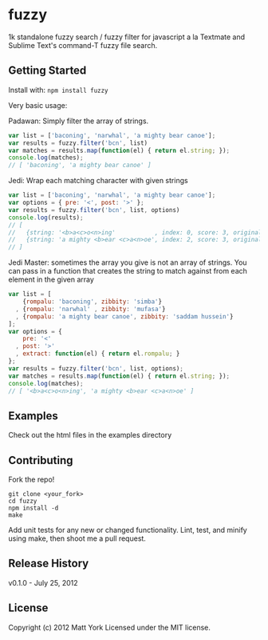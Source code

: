 # fuzzy

1k standalone fuzzy search / fuzzy filter for javascript a la Textmate and Sublime Text's command-T fuzzy file search.

## Getting Started
Install with: `npm install fuzzy`

Very basic usage:

Padawan: Simply filter the array of strings.

```javascript
var list = ['baconing', 'narwhal', 'a mighty bear canoe'];
var results = fuzzy.filter('bcn', list)
var matches = results.map(function(el) { return el.string; });
console.log(matches);
// [ 'baconing', 'a mighty bear canoe' ]
```

Jedi: Wrap each matching character with given strings

```javascript
var list = ['baconing', 'narwhal', 'a mighty bear canoe'];
var options = { pre: '<', post: '>' };
var results = fuzzy.filter('bcn', list, options)
console.log(results);
// [
//   {string: '<b>a<c>o<n>ing'           , index: 0, score: 3, original: 'baconing'},
//   {string: 'a mighty <b>ear <c>a<n>oe', index: 2, score: 3, original: 'a mighty bear canoe'}
// ]
```

Jedi Master: sometimes the array you give is not an array of strings. You can
pass in a function that creates the string to match against from each element
in the given array

```javascript
var list = [
    {rompalu: 'baconing', zibbity: 'simba'}
  , {rompalu: 'narwhal' , zibbity: 'mufasa'}
  , {rompalu: 'a mighty bear canoe', zibbity: 'saddam hussein'}
];
var options = {
    pre: '<'
  , post: '>'
  , extract: function(el) { return el.rompalu; }
};
var results = fuzzy.filter('bcn', list, options);
var matches = results.map(function(el) { return el.string; });
console.log(matches);
// [ '<b>a<c>o<n>ing', 'a mighty <b>ear <c>a<n>oe' ]
```

## Examples
Check out the html files in the examples directory

## Contributing
Fork the repo!

    git clone <your_fork>
    cd fuzzy
    npm install -d
    make

Add unit tests for any new or changed functionality. Lint, test, and minify using make, then shoot me a pull request.

## Release History
v0.1.0 - July 25, 2012

## License
Copyright (c) 2012 Matt York
Licensed under the MIT license.
